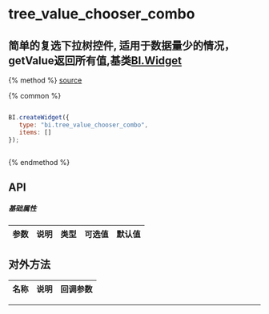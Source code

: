 # tree_value_chooser_combo

## 简单的复选下拉树控件, 适用于数据量少的情况，getValue返回所有值,基类[BI.Widget](/core/widget.md)

{% method %}
[source](https://jsfiddle.net/fineui/prwxr2rb/)

{% common %}
```javascript

BI.createWidget({
   type: "bi.tree_value_chooser_combo",
   items: []
});



```

{% endmethod %}

## API
##### 基础属性
| 参数    | 说明           | 类型  | 可选值 | 默认值
| :------ |:-------------  | :-----| :----|:----



## 对外方法
| 名称     | 说明                           |  回调参数
| :------ |:-------------                  | :-----



---
